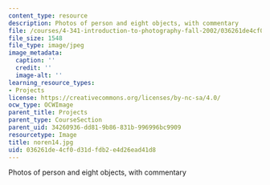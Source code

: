 ```yaml
---
content_type: resource
description: Photos of person and eight objects, with commentary
file: /courses/4-341-introduction-to-photography-fall-2002/036261de4cf0d31dfdb2e4d26ead41d8_noren14.jpg
file_size: 1548
file_type: image/jpeg
image_metadata:
  caption: ''
  credit: ''
  image-alt: ''
learning_resource_types:
- Projects
license: https://creativecommons.org/licenses/by-nc-sa/4.0/
ocw_type: OCWImage
parent_title: Projects
parent_type: CourseSection
parent_uid: 34260936-dd81-9b86-831b-996996bc9909
resourcetype: Image
title: noren14.jpg
uid: 036261de-4cf0-d31d-fdb2-e4d26ead41d8
---
```

Photos of person and eight objects, with commentary